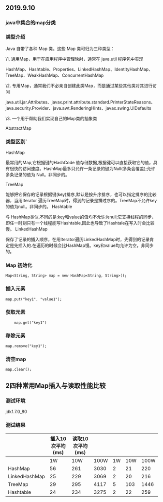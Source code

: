 ## 2019.9.10

### java中集合的map分类

### 类型介绍

Java 自带了各种 Map 类。这些 Map 类可归为三种类型：

\1. 通用Map，用于在应用程序中管理映射，通常在 java.util 程序包中实现

HashMap、Hashtable、Properties、LinkedHashMap、IdentityHashMap、TreeMap、WeakHashMap、ConcurrentHashMap

\2. 专用Map，通常我们不必亲自创建此类Map，而是通过某些其他类对其进行访问

java.util.jar.Attributes、javax.print.attribute.standard.PrinterStateReasons、java.security.Provider、java.awt.RenderingHints、javax.swing.UIDefaults

\3. 一个用于帮助我们实现自己的Map类的抽象类

AbstractMap



### 类型区别`

HashMap

最常用的Map,它根据键的HashCode 值存储数据,根据键可以直接获取它的值，具有很快的访问速度。HashMap最多只允许一条记录的键为Null(多条会覆盖);允许多条记录的值为 Null。非同步的。

TreeMap

能够把它保存的记录根据键(key)排序,默认是按升序排序，也可以指定排序的比较器，当用Iterator 遍历TreeMap时，得到的记录是排过序的。TreeMap不允许key的值为null。非同步的。 
Hashtable

与 HashMap类似,不同的是:key和value的值均不允许为null;它支持线程的同步，即任一时刻只有一个线程能写Hashtable,因此也导致了Hashtale在写入时会比较慢。 
LinkedHashMap

保存了记录的插入顺序，在用Iterator遍历LinkedHashMap时，先得到的记录肯定是先插入的.在遍历的时候会比HashMap慢。key和value均允许为空，非同步的。 



### Map 初始化

```
Map<String, String> map = new HashMap<String, String>();
```



### 插入元素

```
map.put("key1", "value1");
```



### 获取元素

```
	map.get("key1")
```



### 移除元素

```
map.remove("key1");
```



### 清空map

```
map.clear();
```



## 2四种常用Map插入与读取性能比较



### 测试环境

jdk1.7.0_80



### 测试结果

|               | 插入10次平均(ms) | 读取10次平均(ms) |      |      |      |      |
| ------------- | ---------------- | ---------------- | ---- | ---- | ---- | ---- |
|               | 1W               | 10W              | 100W | 1W   | 10W  | 100W |
| HashMap       | 56               | 261              | 3030 | 2    | 21   | 220  |
| LinkedHashMap | 25               | 229              | 3069 | 2    | 20   | 216  |
| TreeMap       | 29               | 295              | 4117 | 5    | 103  | 1446 |
| Hashtable     | 24               | 234              | 3275 | 2    | 22   | 259  |